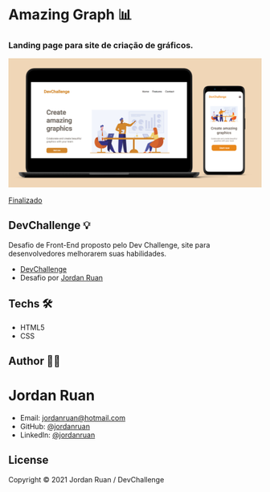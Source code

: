 # Amazing Graph 📊
  ### Landing page para site de criação de gráficos. 
![banner](https://github.com/jordanruan/AmazingGraph/blob/main/design/desktop-mobile.png?raw=true)


<a href="https://jordanruan.github.io/AmazingGraph/">Finalizado</a>

## DevChallenge 💡
Desafio de Front-End proposto pelo Dev Challenge, site para desenvolvedores melhorarem suas habilidades.
- <a href="https://devchallenge.com.br/challenges/5ec9a7fc10e94a38493d3910/details">DevChallenge</a>
- Desafio por <a href="https://github.com/jordanruan/AmazingGraph">Jordan Ruan</a>

## Techs 🛠
- HTML5
- CSS


## Author 👨‍💻

  # Jordan Ruan

  
- Email: jordanruan@hotmail.com 
- GitHub: [@jordanruan](https://github.com/jordanruan)
- LinkedIn: [@jordanruan](https://linkedin.com/in/jordanruan)






## License

Copyright © 2021 Jordan Ruan / DevChallenge
